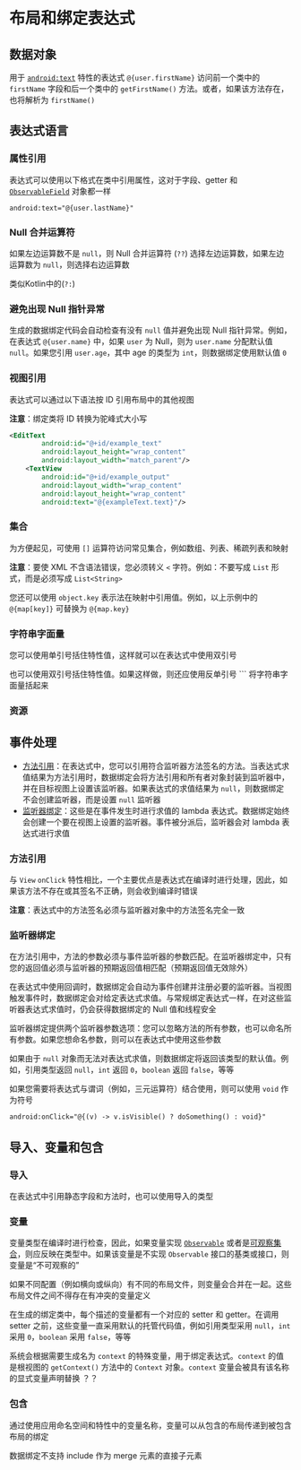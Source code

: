 # 布局和绑定表达式

## 数据对象

用于 [`android:text`](https://developer.android.com/reference/android/widget/TextView#attr_android:text) 特性的表达式 `@{user.firstName}` 访问前一个类中的 `firstName` 字段和后一个类中的 `getFirstName()` 方法。或者，如果该方法存在，也将解析为 `firstName()`

## 表达式语言

### 属性引用

表达式可以使用以下格式在类中引用属性，这对于字段、getter 和 [`ObservableField`](https://developer.android.com/reference/androidx/databinding/ObservableField) 对象都一样

```
android:text="@{user.lastName}"
```

### Null 合并运算符

如果左边运算数不是 `null`，则 Null 合并运算符 (`??`) 选择左边运算数，如果左边运算数为 `null`，则选择右边运算数

类似Kotlin中的(`?:`)

### 避免出现 Null 指针异常

生成的数据绑定代码会自动检查有没有 `null` 值并避免出现 Null 指针异常。例如，在表达式 `@{user.name}` 中，如果 `user` 为 Null，则为 `user.name` 分配默认值 `null`。如果您引用 `user.age`，其中 age 的类型为 `int`，则数据绑定使用默认值 `0`

### 视图引用

表达式可以通过以下语法按 ID 引用布局中的其他视图

**注意**：绑定类将 ID 转换为驼峰式大小写

```xml
<EditText
        android:id="@+id/example_text"
        android:layout_height="wrap_content"
        android:layout_width="match_parent"/>
    <TextView
        android:id="@+id/example_output"
        android:layout_width="wrap_content"
        android:layout_height="wrap_content"
        android:text="@{exampleText.text}"/>
```

### 集合

为方便起见，可使用 `[]` 运算符访问常见集合，例如数组、列表、稀疏列表和映射

**注意**：要使 XML 不含语法错误，您必须转义 `<` 字符。例如：不要写成 `List` 形式，而是必须写成 `List<String>`

您还可以使用 `object.key` 表示法在映射中引用值。例如，以上示例中的 `@{map[key]}` 可替换为 `@{map.key}`

### 字符串字面量

您可以使用单引号括住特性值，这样就可以在表达式中使用双引号

也可以使用双引号括住特性值。如果这样做，则还应使用反单引号 ``` 将字符串字面量括起来

### 资源

## 事件处理

- [方法引用](https://developer.android.com/topic/libraries/data-binding/expressions#method_references)：在表达式中，您可以引用符合监听器方法签名的方法。当表达式求值结果为方法引用时，数据绑定会将方法引用和所有者对象封装到监听器中，并在目标视图上设置该监听器。如果表达式的求值结果为 `null`，则数据绑定不会创建监听器，而是设置 `null` 监听器
- [监听器绑定](https://developer.android.com/topic/libraries/data-binding/expressions#listener_bindings)：这些是在事件发生时进行求值的 lambda 表达式。数据绑定始终会创建一个要在视图上设置的监听器。事件被分派后，监听器会对 lambda 表达式进行求值

### 方法引用

与 `View` `onClick` 特性相比，一个主要优点是表达式在编译时进行处理，因此，如果该方法不存在或其签名不正确，则会收到编译时错误

**注意**：表达式中的方法签名必须与监听器对象中的方法签名完全一致

### 监听器绑定

在方法引用中，方法的参数必须与事件监听器的参数匹配。在监听器绑定中，只有您的返回值必须与监听器的预期返回值相匹配（预期返回值无效除外）

在表达式中使用回调时，数据绑定会自动为事件创建并注册必要的监听器。当视图触发事件时，数据绑定会对给定表达式求值。与常规绑定表达式一样，在对这些监听器表达式求值时，仍会获得数据绑定的 Null 值和线程安全

监听器绑定提供两个监听器参数选项：您可以忽略方法的所有参数，也可以命名所有参数。如果您想命名参数，则可以在表达式中使用这些参数

如果由于 `null` 对象而无法对表达式求值，则数据绑定将返回该类型的默认值。例如，引用类型返回 `null`，`int` 返回 `0`，`boolean` 返回 `false`，等等

如果您需要将表达式与谓词（例如，三元运算符）结合使用，则可以使用 `void` 作为符号

```xml
android:onClick="@{(v) -> v.isVisible() ? doSomething() : void}"
```

## 导入、变量和包含

### 导入

在表达式中引用静态字段和方法时，也可以使用导入的类型

### 变量

变量类型在编译时进行检查，因此，如果变量实现 [`Observable`](https://developer.android.com/reference/androidx/databinding/Observable) 或者是[可观察集合](https://developer.android.com/topic/libraries/data-binding/observability#observable_collections)，则应反映在类型中。如果该变量是不实现 `Observable` 接口的基类或接口，则变量是“不可观察的”

如果不同配置（例如横向或纵向）有不同的布局文件，则变量会合并在一起。这些布局文件之间不得存在有冲突的变量定义

在生成的绑定类中，每个描述的变量都有一个对应的 setter 和 getter。在调用 setter 之前，这些变量一直采用默认的托管代码值，例如引用类型采用 `null`，`int` 采用 `0`，`boolean` 采用 `false`，等等

系统会根据需要生成名为 `context` 的特殊变量，用于绑定表达式。`context` 的值是根视图的 `getContext()` 方法中的 `Context` 对象。`context` 变量会被具有该名称的显式变量声明替换 ？？

### 包含

通过使用应用命名空间和特性中的变量名称，变量可以从包含的布局传递到被包含布局的绑定

数据绑定不支持 include 作为 merge 元素的直接子元素